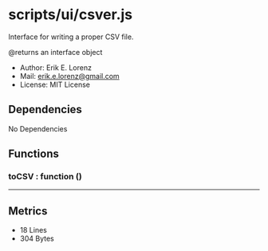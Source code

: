# scripts/ui/csver.js


Interface for writing a proper CSV file.

@returns an interface object
* Author: Erik E. Lorenz 
* Mail: <erik.e.lorenz@gmail.com>
* License: MIT License


## Dependencies

No Dependencies

## Functions

###       toCSV : function ()

---

## Metrics

* 18 Lines
* 304 Bytes

